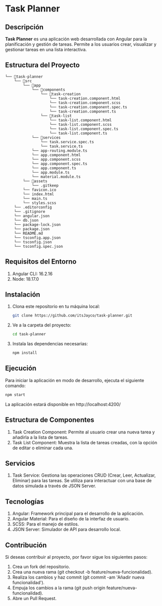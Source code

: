 # Task Planner

## Descripción

**Task Planner** es una aplicación web desarrollada con Angular para la planificación y gestión de tareas. Permite a los usuarios crear, visualizar y gestionar tareas en una lista interactiva.

## Estructura del Proyecto

```
└── 📁task-planner
    └── 📁src
        └── 📁app
            └── 📁components
                └── 📁task-creation
                    └── task-creation.component.html
                    └── task-creation.component.scss
                    └── task-creation.component.spec.ts
                    └── task-creation.component.ts
                └── 📁task-list
                    └── task-list.component.html
                    └── task-list.component.scss
                    └── task-list.component.spec.ts
                    └── task-list.component.ts
            └── 📁services
                └── task.service.spec.ts
                └── task.service.ts
            └── app-routing.module.ts
            └── app.component.html
            └── app.component.scss
            └── app.component.spec.ts
            └── app.component.ts
            └── app.module.ts
            └── material.module.ts
        └── 📁assets
            └── .gitkeep
        └── favicon.ico
        └── index.html
        └── main.ts
        └── styles.scss
    └── .editorconfig
    └── .gitignore
    └── angular.json
    └── db.json
    └── package-lock.json
    └── package.json
    └── README.md
    └── tsconfig.app.json
    └── tsconfig.json
    └── tsconfig.spec.json
```

## Requisitos del Entorno

1. Angular CLI: 16.2.16
2. Node: 18.17.0

## Instalación

1. Clona este repositorio en tu máquina local:

   ```bash
   git clone https://github.com/itsJayco/task-planner.git
   ```

2. Ve a la carpeta del proyecto:

   ```bash
   cd task-planner
   ```

3. Instala las dependencias necesarias:

   ```bash
   npm install
   ```

## Ejecución

Para iniciar la aplicación en modo de desarrollo, ejecuta el siguiente comando:

```bash
npm start
```

La aplicación estará disponible en http://localhost:4200/

## Estructura de Componentes

1. Task Creation Component: Permite al usuario crear una nueva tarea y añadirla a la lista de tareas.
2. Task List Component: Muestra la lista de tareas creadas, con la opción de editar o eliminar cada una.

## Servicios

1. Task Service: Gestiona las operaciones CRUD (Crear, Leer, Actualizar, Eliminar) para las tareas. Se utiliza para interactuar con una base de datos simulada a través de JSON Server.

## Tecnologías

1. Angular: Framework principal para el desarrollo de la aplicación.
2. Angular Material: Para el diseño de la interfaz de usuario.
3. SCSS: Para el manejo de estilos.
4. JSON Server: Simulador de API para desarrollo local.

## Contribución

Si deseas contribuir al proyecto, por favor sigue los siguientes pasos:

1. Crea un fork del repositorio.
2. Crea una nueva rama (git checkout -b feature/nueva-funcionalidad).
3. Realiza los cambios y haz commit (git commit -am 'Añadir nueva funcionalidad').
4. Empuja los cambios a la rama (git push origin feature/nueva-funcionalidad).
5. Abre un Pull Request.
